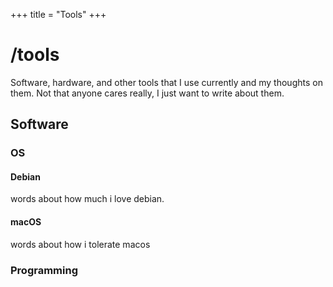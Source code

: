 +++
title = "Tools"
+++

# /tools

Software, hardware, and other tools that I use currently and my thoughts on them. Not that anyone cares really, I just want to write about them.

## Software

### OS 

#### Debian

words about how much i love debian.

#### macOS

words about how i tolerate macos

### Programming


